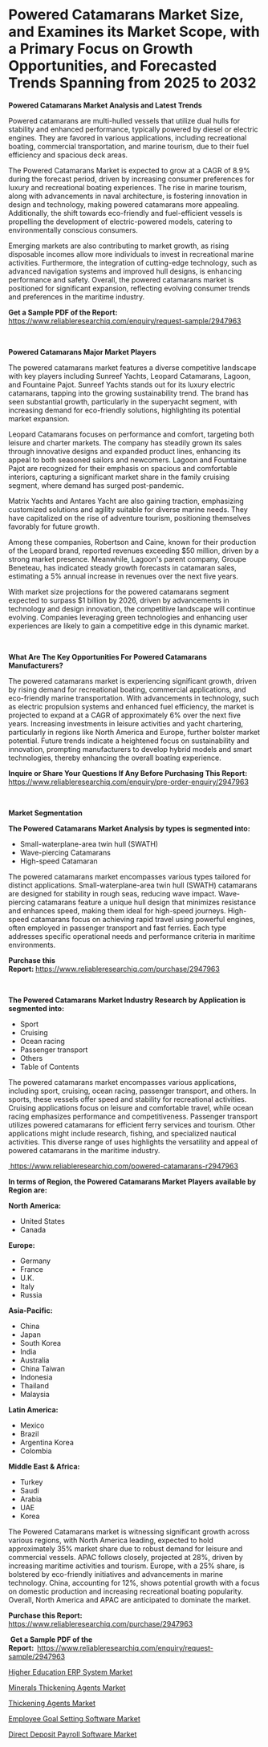 <p><h1>Powered Catamarans Market Size, and Examines its Market Scope, with a Primary Focus on Growth Opportunities, and Forecasted Trends Spanning from 2025 to 2032</h1></p><p><strong>Powered Catamarans Market Analysis and Latest Trends</strong></p>
<p><p>Powered catamarans are multi-hulled vessels that utilize dual hulls for stability and enhanced performance, typically powered by diesel or electric engines. They are favored in various applications, including recreational boating, commercial transportation, and marine tourism, due to their fuel efficiency and spacious deck areas.</p><p>The Powered Catamarans Market is expected to grow at a CAGR of 8.9% during the forecast period, driven by increasing consumer preferences for luxury and recreational boating experiences. The rise in marine tourism, along with advancements in naval architecture, is fostering innovation in design and technology, making powered catamarans more appealing. Additionally, the shift towards eco-friendly and fuel-efficient vessels is propelling the development of electric-powered models, catering to environmentally conscious consumers.</p><p>Emerging markets are also contributing to market growth, as rising disposable incomes allow more individuals to invest in recreational marine activities. Furthermore, the integration of cutting-edge technology, such as advanced navigation systems and improved hull designs, is enhancing performance and safety. Overall, the powered catamarans market is positioned for significant expansion, reflecting evolving consumer trends and preferences in the maritime industry.</p></p>
<p><strong>Get a Sample PDF of the Report:&nbsp;</strong> <a href="https://www.reliableresearchiq.com/enquiry/request-sample/2947963?utm_campaign=1842&utm_medium=2&utm_source=Github&utm_content=ia&utm_term=12032025&utm_id=powered-catamarans">https://www.reliableresearchiq.com/enquiry/request-sample/2947963</a></p>
<p>&nbsp;</p>
<p><strong>Powered Catamarans Major Market Players</strong></p>
<p><p>The powered catamarans market features a diverse competitive landscape with key players including Sunreef Yachts, Leopard Catamarans, Lagoon, and Fountaine Pajot. Sunreef Yachts stands out for its luxury electric catamarans, tapping into the growing sustainability trend. The brand has seen substantial growth, particularly in the superyacht segment, with increasing demand for eco-friendly solutions, highlighting its potential market expansion.</p><p>Leopard Catamarans focuses on performance and comfort, targeting both leisure and charter markets. The company has steadily grown its sales through innovative designs and expanded product lines, enhancing its appeal to both seasoned sailors and newcomers. Lagoon and Fountaine Pajot are recognized for their emphasis on spacious and comfortable interiors, capturing a significant market share in the family cruising segment, where demand has surged post-pandemic.</p><p>Matrix Yachts and Antares Yacht are also gaining traction, emphasizing customized solutions and agility suitable for diverse marine needs. They have capitalized on the rise of adventure tourism, positioning themselves favorably for future growth.</p><p>Among these companies, Robertson and Caine, known for their production of the Leopard brand, reported revenues exceeding $50 million, driven by a strong market presence. Meanwhile, Lagoon's parent company, Groupe Beneteau, has indicated steady growth forecasts in catamaran sales, estimating a 5% annual increase in revenues over the next five years.</p><p>With market size projections for the powered catamarans segment expected to surpass $1 billion by 2026, driven by advancements in technology and design innovation, the competitive landscape will continue evolving. Companies leveraging green technologies and enhancing user experiences are likely to gain a competitive edge in this dynamic market.</p></p>
<p>&nbsp;</p>
<p><strong>What Are The Key Opportunities For Powered Catamarans Manufacturers?</strong></p>
<p><p>The powered catamarans market is experiencing significant growth, driven by rising demand for recreational boating, commercial applications, and eco-friendly marine transportation. With advancements in technology, such as electric propulsion systems and enhanced fuel efficiency, the market is projected to expand at a CAGR of approximately 6% over the next five years. Increasing investments in leisure activities and yacht chartering, particularly in regions like North America and Europe, further bolster market potential. Future trends indicate a heightened focus on sustainability and innovation, prompting manufacturers to develop hybrid models and smart technologies, thereby enhancing the overall boating experience.</p></p>
<p><strong>Inquire or Share Your Questions If Any Before Purchasing This Report:</strong> <a href="https://www.reliableresearchiq.com/enquiry/pre-order-enquiry/2947963?utm_campaign=1842&utm_medium=2&utm_source=Github&utm_content=ia&utm_term=12032025&utm_id=powered-catamarans">https://www.reliableresearchiq.com/enquiry/pre-order-enquiry/2947963</a></p>
<p>&nbsp;</p>
<p><strong>Market Segmentation</strong></p>
<p><strong>The Powered Catamarans Market Analysis by types is segmented into:</strong></p>
<p><ul><li>Small-waterplane-area twin hull (SWATH)</li><li>Wave-piercing Catamarans</li><li>High-speed Catamaran</li></ul></p>
<p><p>The powered catamarans market encompasses various types tailored for distinct applications. Small-waterplane-area twin hull (SWATH) catamarans are designed for stability in rough seas, reducing wave impact. Wave-piercing catamarans feature a unique hull design that minimizes resistance and enhances speed, making them ideal for high-speed journeys. High-speed catamarans focus on achieving rapid travel using powerful engines, often employed in passenger transport and fast ferries. Each type addresses specific operational needs and performance criteria in maritime environments.</p></p>
<p><strong>Purchase this Report:&nbsp;</strong><a href="https://www.reliableresearchiq.com/purchase/2947963?utm_campaign=1842&utm_medium=2&utm_source=Github&utm_content=ia&utm_term=12032025&utm_id=powered-catamarans">https://www.reliableresearchiq.com/purchase/2947963</a></p>
<p>&nbsp;</p>
<p><strong>The Powered Catamarans Market Industry Research by Application is segmented into:</strong></p>
<p><ul><li>Sport</li><li>Cruising</li><li>Ocean racing</li><li>Passenger transport</li><li>Others</li><li>Table of Contents</li></ul></p>
<p><p>The powered catamarans market encompasses various applications, including sport, cruising, ocean racing, passenger transport, and others. In sports, these vessels offer speed and stability for recreational activities. Cruising applications focus on leisure and comfortable travel, while ocean racing emphasizes performance and competitiveness. Passenger transport utilizes powered catamarans for efficient ferry services and tourism. Other applications might include research, fishing, and specialized nautical activities. This diverse range of uses highlights the versatility and appeal of powered catamarans in the maritime industry.</p></p>
<p><a href="https://www.reliableresearchiq.com/powered-catamarans-r2947963?utm_campaign=1842&utm_medium=2&utm_source=Github&utm_content=ia&utm_term=12032025&utm_id=powered-catamarans">&nbsp;https://www.reliableresearchiq.com/powered-catamarans-r2947963</a></p>
<p><strong>In terms of Region, the Powered Catamarans Market Players available by Region are:</strong></p>
<p>
    <p> <strong> North America: </strong>
        <ul>
            <li>United States</li>
            <li>Canada</li>
        </ul>
        </p> 
    <p> <strong> Europe: </strong>
        <ul>
            <li>Germany</li>
            <li>France</li>
            <li>U.K.</li>
            <li>Italy</li>
            <li>Russia</li>
        </ul>
        </p> 
    <p> <strong> Asia-Pacific: </strong>
        <ul>
            <li>China</li>
            <li>Japan</li>
            <li>South Korea</li>
            <li>India</li>
            <li>Australia</li>
            <li>China Taiwan</li>
            <li>Indonesia</li>
            <li>Thailand</li>
            <li>Malaysia</li>
        </ul>
        </p> 
    <p> <strong> Latin America: </strong>
        <ul>
            <li>Mexico</li>
            <li>Brazil</li>
            <li>Argentina Korea</li>
            <li>Colombia</li>
        </ul>
        </p> 
    <p> <strong> Middle East & Africa: </strong>
        <ul>
            <li>Turkey</li>
            <li>Saudi</li>
            <li>Arabia</li>
            <li>UAE</li>
            <li>Korea</li>
        </ul>
    </p>
    </p>
<p><p>The Powered Catamarans market is witnessing significant growth across various regions, with North America leading, expected to hold approximately 35% market share due to robust demand for leisure and commercial vessels. APAC follows closely, projected at 28%, driven by increasing maritime activities and tourism. Europe, with a 25% share, is bolstered by eco-friendly initiatives and advancements in marine technology. China, accounting for 12%, shows potential growth with a focus on domestic production and increasing recreational boating popularity. Overall, North America and APAC are anticipated to dominate the market.</p></p>
<p><strong>Purchase this Report: </strong><a href="https://www.reliableresearchiq.com/purchase/2947963?utm_campaign=1842&utm_medium=2&utm_source=Github&utm_content=ia&utm_term=12032025&utm_id=powered-catamarans">https://www.reliableresearchiq.com/purchase/2947963</a></p>
<p>&nbsp;<strong>Get a Sample PDF of the Report:&nbsp;&nbsp;</strong><a href="https://www.reliableresearchiq.com/enquiry/request-sample/2947963?utm_campaign=1842&utm_medium=2&utm_source=Github&utm_content=ia&utm_term=12032025&utm_id=powered-catamarans">https://www.reliableresearchiq.com/enquiry/request-sample/2947963</a></p>
<p><strong></strong></p>
<p><p><a href="https://github.com/jugutstam/Market-Research-Report-List-1/blob/main/higher-education-erp-system-market.md?utm_campaign=1842&utm_medium=2&utm_source=Github&utm_content=ia&utm_term=12032025&utm_id=powered-catamarans">Higher Education ERP System Market</a></p><p><a href="https://github.com/pilukypalis/Market-Research-Report-List-1/blob/main/minerals-thickening-agents-market.md?utm_campaign=1842&utm_medium=2&utm_source=Github&utm_content=ia&utm_term=12032025&utm_id=powered-catamarans">Minerals Thickening Agents Market</a></p><p><a href="https://github.com/boyertrull4r/Market-Research-Report-List-1/blob/main/thickening-agents-market.md?utm_campaign=1842&utm_medium=2&utm_source=Github&utm_content=ia&utm_term=12032025&utm_id=powered-catamarans">Thickening Agents Market</a></p><p><a href="https://github.com/siertnamba7u/Market-Research-Report-List-1/blob/main/employee-goal-setting-software-market.md?utm_campaign=1842&utm_medium=2&utm_source=Github&utm_content=ia&utm_term=12032025&utm_id=powered-catamarans">Employee Goal Setting Software Market</a></p><p><a href="https://github.com/zakkistuey/Market-Research-Report-List-1/blob/main/direct-deposit-payroll-software-market.md?utm_campaign=1842&utm_medium=2&utm_source=Github&utm_content=ia&utm_term=12032025&utm_id=powered-catamarans">Direct Deposit Payroll Software Market</a></p></p>